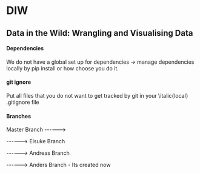 # DIW
## Data in the Wild: Wrangling and Visualising Data

#### Dependencies
We do not have a global set up for dependencies -> manage dependencies locally by pip install or how choose you do it.

#### git ignore
Put all files that you do not want to get tracked by git in your \italic{local} .gitignore file

#### Branches
Master Branch ------> 

------> Eisuke Branch

------> Andreas Branch

------> Anders Branch - Its created now
